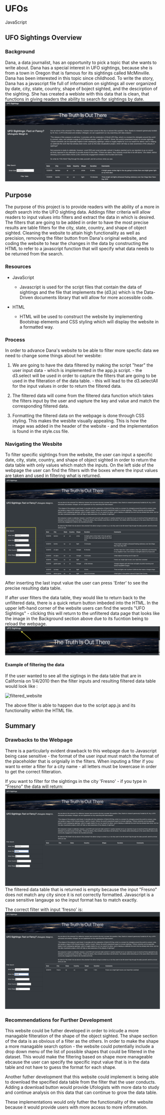 # UFOs
JavaScript

## UFO Sightings Overview 
### Background
Dana, a data journalist, has an opportunity to pick a topic that she wants to write about. Dana has a special interest in UFO sightings, because she is from a town in Oregon that is famous for its sightings called McMinville. Dana has been interested in this topic since childhood.
To write the story, Dana has a javascript file full of information on sightings all over organized by date, city, state, country, shape of boject sighted, and the descirption of the sighting. She has created a webiste with this data that is clean, that functions in giving readers the ability to search for sightings by date.
![dana_website](static/images/dana_website.jpg)

## Purpose
The purpose of this project is to provide readers with the ability of a more in depth search into the UFO sighting data. Addings filter criteria will allow readers to input values into filters and extract the data in which is desired. The filters that are going to be added in order to have the most precise results are table filters for the city, state, country, and shape of object sighted. Cleaning the website to attain high functionality as well as precision, removing the filter button from Dana's original website, and coding the website to hear the changes in the data by constructing the HTML to refer to a javascript function that will specify what data needs to be returned from the search. 

### Resources

- JavaScript 
  - Javascript is used for the script files that contain the data of sightings and the file that implements the (d3.js) which is the Data-Driven documents library that will allow for more accessible code. 

- HTML
  - HTML will be used to construct the website by implementing Bootstrap elements and CSS styling which will display the website in a formatted way. 
  

### Process
In order to advance Dana's website to be able to filter more specfic data we need to change some things about her wesbite:
  1. We are going to have the data filtered by making the script "hear" the user input data - which is implemented in the app.js script. 
    - the d3.select will be used in order to capture the filters that are going to be used in the filteration of the data table. 
    - this will lead to the d3.selectAll for the input values in order to return the filtered data. 
  2. The filtered data will come from the filtered data function which takes the filters input by the user and vapture the key and value and match the corresponding filtered data. 
  
  3. Formatting the filtered data on the webpage is done through CSS styling. This makes the wesbite visually appealing. This is how the image was added in the header of the website - and the implementation is found in the style.css file. 
  
### Navigating the Wesbite
To filter specific sightings from the website, the user can input a specific date, city, state, country, and shape of object sighted in order to return the data table with only values which match the inputs. 
On the left side of the webpage the user can find the filters with the boxes where the input values are taken and used in filtering what is returned.
![filter_input](static/images/filter_input.png)

After inserting the last input value the user can press 'Enter' to see the precise resulting data table. 


If after user filters the data table, they would like to return back to the unfiltered data, there is a quick return button imbeded into the HTML. 
In the upper left-hand corner of the website users can find the words "UFO Sightings" - clicking this will return to the unfiltered data page that looks like the image in the Background section above due to its fucntion being to reload the webpage. 
![reload_page](static/images/reload_page.png)

#### Example of filtering the data 

If the user wanted to see all the sigtings in the data table that are in California on 1/4/2010 then the filter inputs and resulting filtered data table would look like :

![filtered_website](static/images/filtered_wesbite.jpg)


The above filter is able to happen due to the script app.js and its functionality within the HTML file. 

## Summary

### Drawbacks to the Webpage 

There is a particularly evident drawback to this webpage due to Javascript being case sensitive - the format of the user input must match the format of the placeholder that is orignially in the filters. 
When inputing a filter if you want to enter a filter for a city name - all letters must be lowercase in order to get the correct filteration. 

If you want to filter for the sightings in the city 'Fresno' - if you type in "Fresno" the data will return:
![incorrect_filter](static/images/incorrect_filter.png)
The filtered data table that is returned is empty because the input "Fresno" does not match any city since it is not correctly formatted. Javascript is a case sensitive langauge so the input format has to match exactly.

The correct filter with input 'fresno' is:
![correct_filter](static/images/correct_filter.png)

### Recommendations for Further Development

This website could be futher developed in order to inlcude a more managable filteration of the shape of the object sighted.
The shape section of the data is as obvious of a filter as the others.
In order to make the shape a more managable search option - the website could potentially include a drop down menu of the list of possible shapes that could be filtered in the dataset.
This would make the filtering based on shape more manageable ebcause the user can specify the specific input value that is in the data table and not have to guess the format for each shape. 

Another futher development that this website could implement is being able to download the specified data table from the filter that the user conducts. Adding a download button would provide Ufologists with more data to study and continue analysis on this data that can continue to grow the data table. 

These implementations would only futher the functionality of the website because it would provide users with more access to more information.



